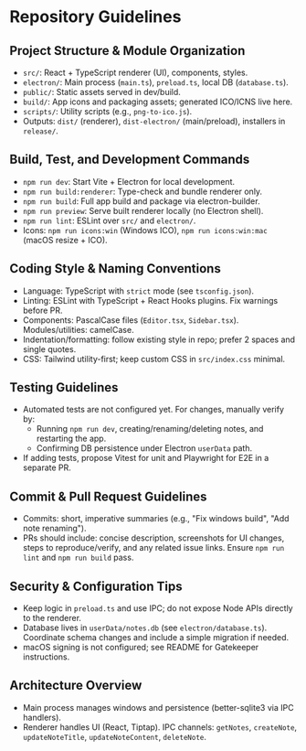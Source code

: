 # Repository Guidelines

## Project Structure & Module Organization
- `src/`: React + TypeScript renderer (UI), components, styles.
- `electron/`: Main process (`main.ts`), `preload.ts`, local DB (`database.ts`).
- `public/`: Static assets served in dev/build.
- `build/`: App icons and packaging assets; generated ICO/ICNS live here.
- `scripts/`: Utility scripts (e.g., `png-to-ico.js`).
- Outputs: `dist/` (renderer), `dist-electron/` (main/preload), installers in `release/`.

## Build, Test, and Development Commands
- `npm run dev`: Start Vite + Electron for local development.
- `npm run build:renderer`: Type-check and bundle renderer only.
- `npm run build`: Full app build and package via electron-builder.
- `npm run preview`: Serve built renderer locally (no Electron shell).
- `npm run lint`: ESLint over `src/` and `electron/`.
- Icons: `npm run icons:win` (Windows ICO), `npm run icons:win:mac` (macOS resize + ICO).

## Coding Style & Naming Conventions
- Language: TypeScript with `strict` mode (see `tsconfig.json`).
- Linting: ESLint with TypeScript + React Hooks plugins. Fix warnings before PR.
- Components: PascalCase files (`Editor.tsx`, `Sidebar.tsx`). Modules/utilities: camelCase.
- Indentation/formatting: follow existing style in repo; prefer 2 spaces and single quotes.
- CSS: Tailwind utility-first; keep custom CSS in `src/index.css` minimal.

## Testing Guidelines
- Automated tests are not configured yet. For changes, manually verify by:
  - Running `npm run dev`, creating/renaming/deleting notes, and restarting the app.
  - Confirming DB persistence under Electron `userData` path.
- If adding tests, propose Vitest for unit and Playwright for E2E in a separate PR.

## Commit & Pull Request Guidelines
- Commits: short, imperative summaries (e.g., "Fix windows build", "Add note renaming").
- PRs should include: concise description, screenshots for UI changes, steps to reproduce/verify, and any related issue links. Ensure `npm run lint` and `npm run build` pass.

## Security & Configuration Tips
- Keep logic in `preload.ts` and use IPC; do not expose Node APIs directly to the renderer.
- Database lives in `userData/notes.db` (see `electron/database.ts`). Coordinate schema changes and include a simple migration if needed.
- macOS signing is not configured; see README for Gatekeeper instructions.

## Architecture Overview
- Main process manages windows and persistence (better-sqlite3 via IPC handlers).
- Renderer handles UI (React, Tiptap). IPC channels: `getNotes`, `createNote`, `updateNoteTitle`, `updateNoteContent`, `deleteNote`.
